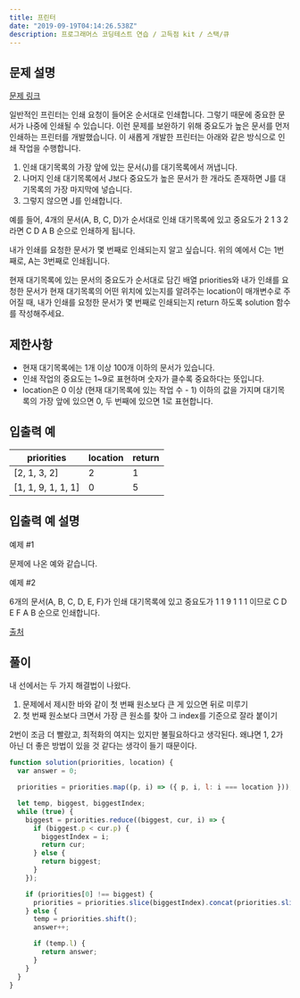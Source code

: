 ```yaml
---
title: 프린터
date: "2019-09-19T04:14:26.538Z"
description: 프로그래머스 코딩테스트 연습 / 고득점 kit / 스택/큐
---
```


## 문제 설명

[문제 링크](https://programmers.co.kr/learn/courses/30/lessons/42587)

일반적인 프린터는 인쇄 요청이 들어온 순서대로 인쇄합니다. 그렇기 때문에 중요한 문서가 나중에 인쇄될 수 있습니다. 이런 문제를 보완하기 위해 중요도가 높은 문서를 먼저 인쇄하는 프린터를 개발했습니다. 이 새롭게 개발한 프린터는 아래와 같은 방식으로 인쇄 작업을 수행합니다.

1. 인쇄 대기목록의 가장 앞에 있는 문서(J)를 대기목록에서 꺼냅니다.
2. 나머지 인쇄 대기목록에서 J보다 중요도가 높은 문서가 한 개라도 존재하면 J를 대기목록의 가장 마지막에 넣습니다.
3. 그렇지 않으면 J를 인쇄합니다.

예를 들어, 4개의 문서(A, B, C, D)가 순서대로 인쇄 대기목록에 있고 중요도가 2 1 3 2 라면 C D A B 순으로 인쇄하게 됩니다.

내가 인쇄를 요청한 문서가 몇 번째로 인쇄되는지 알고 싶습니다. 위의 예에서 C는 1번째로, A는 3번째로 인쇄됩니다.

현재 대기목록에 있는 문서의 중요도가 순서대로 담긴 배열 priorities와 내가 인쇄를 요청한 문서가 현재 대기목록의 어떤 위치에 있는지를 알려주는 location이 매개변수로 주어질 때, 내가 인쇄를 요청한 문서가 몇 번째로 인쇄되는지 return 하도록 solution 함수를 작성해주세요.

## 제한사항

- 현재 대기목록에는 1개 이상 100개 이하의 문서가 있습니다.
- 인쇄 작업의 중요도는 1~9로 표현하며 숫자가 클수록 중요하다는 뜻입니다.
- location은 0 이상 (현재 대기목록에 있는 작업 수 - 1) 이하의 값을 가지며 대기목록의 가장 앞에 있으면 0, 두 번째에 있으면 1로 표현합니다.

## 입출력 예

|priorities|location|return|
|-|-|-|
|[2, 1, 3, 2]|2|1|
|[1, 1, 9, 1, 1, 1]|0|5|

## 입출력 예 설명

예제 #1

문제에 나온 예와 같습니다.

예제 #2

6개의 문서(A, B, C, D, E, F)가 인쇄 대기목록에 있고 중요도가 1 1 9 1 1 1 이므로 C D E F A B 순으로 인쇄합니다.

[출처](http://www.csc.kth.se/contest/nwerc/2006/problems/nwerc06.pdf)

## 풀이

내 선에서는 두 가지 해결법이 나왔다.

1. 문제에서 제시한 바와 같이 첫 번째 원소보다 큰 게 있으면 뒤로 미루기
2. 첫 번째 원소보다 크면서 가장 큰 원소를 찾아 그 index를 기준으로 잘라 붙이기

2번이 조금 더 빨랐고, 최적화의 여지는 있지만 불필요하다고 생각된다.
왜냐면 1, 2가 아닌 더 좋은 방법이 있을 것 같다는 생각이 들기 때문이다.

```javascript
function solution(priorities, location) {
  var answer = 0;

  priorities = priorities.map((p, i) => ({ p, i, l: i === location }));

  let temp, biggest, biggestIndex;
  while (true) {
    biggest = priorities.reduce((biggest, cur, i) => {
      if (biggest.p < cur.p) {
        biggestIndex = i;
        return cur;
      } else {
        return biggest;
      }
    });

    if (priorities[0] !== biggest) {
      priorities = priorities.slice(biggestIndex).concat(priorities.slice(0, biggestIndex));
    } else {
      temp = priorities.shift();
      answer++;

      if (temp.l) {
        return answer;
      }
    }
  }
}
```
